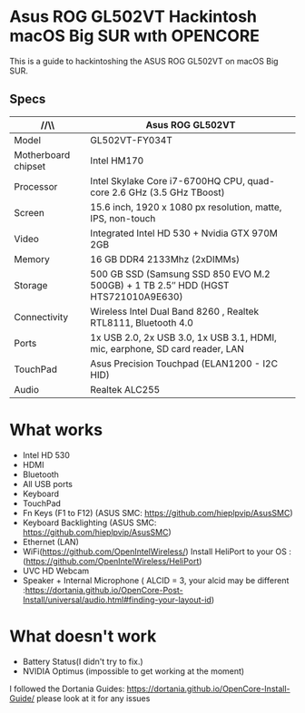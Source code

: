 # Asus ROG GL502VT Hackintosh macOS Big SUR wıth OPENCORE

This is a guide to hackintoshing the ASUS ROG GL502VT on macOS Big SUR.


## Specs

//\\\ | Asus ROG GL502VT
------------ | -------------
Model | GL502VT-FY034T
Motherboard chipset | Intel HM170
Processor |	Intel Skylake Core i7-6700HQ CPU, quad-core 2.6 GHz (3.5 GHz TBoost)
Screen |	15.6 inch, 1920 x 1080 px resolution, matte, IPS, non-touch
Video |	Integrated Intel HD 530 + Nvidia GTX 970M 2GB
Memory |	16 GB DDR4 2133Mhz (2xDIMMs)
Storage |	500 GB SSD (Samsung SSD 850 EVO M.2 500GB) + 1 TB 2.5″ HDD (HGST HTS721010A9E630)
Connectivity |	Wireless Intel Dual Band 8260 , Realtek RTL8111, Bluetooth 4.0
Ports | 1x USB 2.0,	2x USB 3.0, 1x USB 3.1, HDMI, mic, earphone, SD card reader, LAN
TouchPad | Asus Precision Touchpad (ELAN1200 - I2C HID)
Audio | Realtek ALC255

# What works

* Intel HD 530
* HDMI
* Bluetooth
* All USB ports
* Keyboard
* TouchPad 
* Fn Keys (F1 to F12) (ASUS SMC: https://github.com/hieplpvip/AsusSMC)
* Keyboard Backlighting (ASUS SMC: https://github.com/hieplpvip/AsusSMC)
* Ethernet (LAN)
* WiFi(https://github.com/OpenIntelWireless/)
  Install HeliPort to your OS : (https://github.com/OpenIntelWireless/HeliPort)
* UVC HD Webcam
* Speaker + Internal Microphone ( ALCID = 3,  your alcid may be different :https://dortania.github.io/OpenCore-Post-Install/universal/audio.html#finding-your-layout-id)

# What doesn't work

* Battery Status(I didn't try to fix.)
* NVIDIA Optimus (impossible to get working at the moment)


I followed the Dortania Guides: https://dortania.github.io/OpenCore-Install-Guide/ please look at it for any issues
